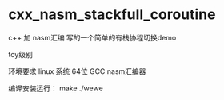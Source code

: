 # cxx_nasm_stackfull_coroutine
c++ 加 nasm汇编 写的一个简单的有栈协程切换demo 

toy级别

环境要求 linux 系统 64位
GCC nasm汇编器

编译安装运行：
make
./wewe 

